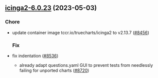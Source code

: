 

## [icinga2-6.0.23](https://github.com/truecharts/charts/compare/icinga2-6.0.22...icinga2-6.0.23) (2023-05-03)

### Chore

- update container image tccr.io/truecharts/icinga2 to v2.13.7 ([#8456](https://github.com/truecharts/charts/issues/8456))
  
  ### Fix

- fix indentation ([#8536](https://github.com/truecharts/charts/issues/8536))
  - already adapt questions.yaml GUI to prevent tests from needlessly failing for unported charts ([#8720](https://github.com/truecharts/charts/issues/8720))
  
  